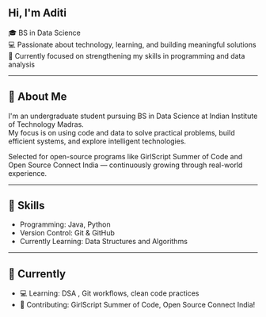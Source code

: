 ## Hi, I'm Aditi

🎓 BS in Data Science  
💻 Passionate about technology, learning, and building meaningful solutions  
🌱 Currently focused on strengthening my skills in programming and data analysis

---

## 🧾 About Me

I'm an undergraduate student pursuing  BS in Data Science at  Indian Institute of Technology Madras.  
My focus is on using code and data to solve practical problems, build efficient systems, and explore intelligent technologies.

Selected for open-source programs like GirlScript Summer of Code and Open Source Connect India — continuously growing through real-world experience.

---

## 🧰 Skills

- Programming: Java, Python  
- Version Control: Git & GitHub  
- Currently Learning: Data Structures and Algorithms 

---

## 📌 Currently

- 💻 Learning: DSA , Git workflows, clean code practices  
- 🌱 Contributing: GirlScript Summer of Code, Open Source Connect India!

